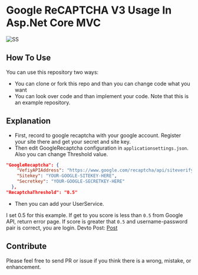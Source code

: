 # Google ReCAPTCHA V3 Usage In Asp.Net Core MVC 

![SS](https://github.com/huseyinsimsekk/Asp.NetCore-ReCAPTCHAv3/blob/master/RecaptchaV3/Screenshot_1.png)

## How To Use
You can use this repository two ways:
* You can clone or fork this repo and than you can change code what you want
* You can look over code and than implement your code.
Note that this is an example repository. 

## Explanation
* First, record to google recaptcha with your google account. Register your site there and get your secret and site key.
* Then edit GoogleRecaptcha configuration in `applicationsettings.json`. Also you can change Threshold value.  

```json
"GoogleRecaptcha": {
    "VefiyAPIAddress": "https://www.google.com/recaptcha/api/siteverify",
    "Sitekey": "YOUR-GOOGLE-SITEKEY-HERE",
    "Secretkey": "YOUR-GOOGLE-SECRETKEY-HERE"
  },
"RecaptchaThreshold": "0.5"
```

* Then you can add your UserService. 

I set 0.5 for this example. If get to you score is less than `0.5` from Google API, return error page. If score is greater that `0.5` and username-password pair is correct, you are login. Devto Post: [Post](https://dev.to/huseyinsimsek/usage-of-recaptcha-v3-in-asp-net-core-mvc-project-1gnh "Devto Post")

## Contribute
Please feel free to send PR or issue if you think there is a wrong, mistake, or enhancement.
